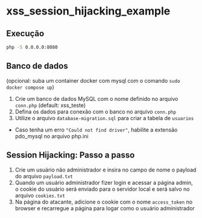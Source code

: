 # xss_session_hijacking_example

## Execução
```bash
php -S 0.0.0.0:8080
```

## Banco de dados
 (opcional: suba um container docker com mysql com o comando `sudo docker compose up`)

 1. Crie um banco de dados MySQL com o nome definido no arquivo `conn.php` (default: xss_teste)
 2. Defina os dados para conexão com o banco no arquivo `conn.php`
 3. Utilize o arquivo `database-migration.sql` para criar a tabela de `usuarios`

 - Caso tenha um erro `"Could not find driver"`, habilite a extensão pdo_mysql no arquivo php.ini

## Session Hijacking: Passo a passo
 1. Crie um usuário não administrador e insira no campo de nome o payload do arquivo `payload.txt`
 2. Quando um usuário administrador fizer login e acessar a página admin, o cookie do usuário será enviado para o servidor local e será salvo no arquivo `cookies.txt`
 3. Na página do atacante, adicione o cookie com o nome `access_token` no browser e recarregue a página para logar como o usuário administrador